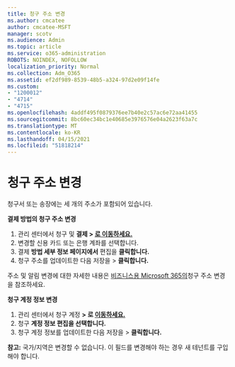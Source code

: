 ```yaml
---
title: 청구 주소 변경
ms.author: cmcatee
author: cmcatee-MSFT
manager: scotv
ms.audience: Admin
ms.topic: article
ms.service: o365-administration
ROBOTS: NOINDEX, NOFOLLOW
localization_priority: Normal
ms.collection: Adm_O365
ms.assetid: ef2df989-8539-48b5-a324-97d2e09f14fe
ms.custom:
- "1200012"
- "4714"
- "4715"
ms.openlocfilehash: 4addf495f0879376ee7b40e2c57ac6e72aa41455
ms.sourcegitcommit: 8bc60ec34bc1e40685e3976576e04a2623f63a7c
ms.translationtype: MT
ms.contentlocale: ko-KR
ms.lasthandoff: 04/15/2021
ms.locfileid: "51818214"
---
```

# <a name="change-your-billing-address"></a>청구 주소 변경

청구서 또는 송장에는 세 개의 주소가 포함되어 있습니다.

**결제 방법의 청구 주소 변경**

1. 관리 센터에서 청구 및 **결제 > [로 이동하세요.](https://go.microsoft.com/fwlink/p/?linkid=2018806)**
2. 변경할 신용 카드 또는 은행 계좌를 선택합니다.
3. 결제 **방법 세부 정보 페이지에서** 편집을 **클릭합니다.**
4. 청구 주소를 업데이트한 다음 저장을 > **클릭합니다.**

주소 및 알림 변경에 대한 자세한 내용은 [비즈니스용 Microsoft 365의](https://docs.microsoft.com/microsoft-365/commerce/billing-and-payments/change-your-billing-addresses?view=o365-worldwide)청구 주소 변경을 참조하세요.

**청구 계정 정보 변경**

1. 관리 센터에서 청구 계정 **> 로 [이동하세요.](https://admin.microsoft.com/Adminportal/Home?source=applauncher#/BillingAccounts/billing-accounts)**
2. 청구 **계정 정보 편집을 선택합니다.**
3. 청구 계정 정보를 업데이트한 다음 저장을 > **클릭합니다.**

**참고:** 국가/지역은 변경할 수 없습니다. 이 필드를 변경해야 하는 경우 새 테넌트를 구입해야 합니다.
